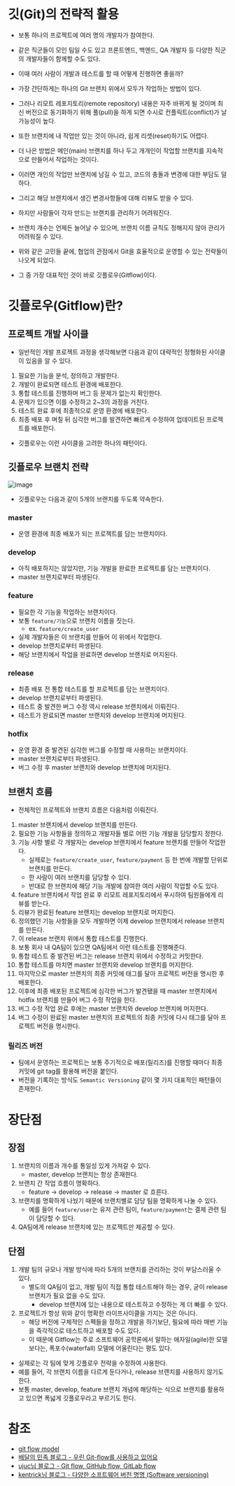 # 깃(Git)의 전략적 활용
- 보통 하나의 프로젝트에 여러 명의 개발자가 참여한다.
- 같은 직군들이 모인 팀일 수도 있고 프론트엔드, 백엔드, QA 개발자 등 다양한 직군의 개발자들이 함께할 수도 있다.
- 이때 여러 사람이 개발과 테스트를 할 때 어떻게 진행하면 좋을까?

- 가장 간단하게는 하나의 Git 브랜치 위에서 모두가 작업하는 방법이 있다.
- 그러나 리모트 레포지토리(remote repository) 내용은 자주 바뀌게 될 것이며 최신 버전으로 동기화하기 위해 풀(pull)을 하게 되면 수시로 컨플릭트(conflict)가 날 가능성이 높다.
- 또한 브랜치에 내 작업만 있는 것이 아니라, 쉽게 리셋(reset)하기도 어렵다.

- 더 나은 방법은 메인(main) 브랜치를 하나 두고 개개인이 작업할 브랜치를 지속적으로 만들어서 작업하는 것이다.
- 이러면 개인의 작업만 브랜치에 남길 수 있고, 코드의 충돌과 변경에 대한 부담도 덜하다.
- 그리고 해당 브랜치에서 생긴 변경사항들에 대해 리뷰도 받을 수 있다. 
- 하지만 사람들이 각자 만드는 브랜치를 관리하기 어려워진다.
- 브랜치 개수는 언제든 늘어날 수 있으며, 브랜치 이름 규칙도 정해지지 않아 관리가 어려워질 수 있다.

- 위와 같은 고민들 끝에, 협업의 관점에서 Git을 효율적으로 운영할 수 있는 전략들이 나오게 되었다.
- 그 중 가장 대표적인 것이 바로 깃플로우(Gitflow)이다.


# 깃플로우(Gitflow)란?

## 프로젝트 개발 사이클
- 일반적인 개발 프로젝트 과정을 생각해보면 다음과 같이 대략적인 정형화된 사이클이 있음을 알 수 있다.

1. 필요한 기능을 분석, 정의하고 개발한다.
2. 개발이 완료되면 테스트 환경에 배포한다.
3. 통합 테스트를 진행하며 버그 등 문제가 없는지 확인한다.
4. 문제가 있으면 이를 수정하고 2~3의 과정을 거친다.
5. 테스트 완료 후에 최종적으로 운영 환경에 배포한다.
6. 최종 배포 후 며칠 뒤 심각한 버그를 발견하면 빠르게 수정하여 업데이트된 프로젝트를 배포한다.

- 깃플로우는 이런 사이클을 고려한 하나의 패턴이다.

## 깃플로우 브랜치 전략

![image](https://user-images.githubusercontent.com/79494088/172746164-4e2b6f43-e301-43c7-8238-05756950de94.png)

- 깃플로우는 다음과 같이 5개의 브랜치를 두도록 약속한다.

### master
- 운영 환경에 최종 배포가 되는 프로젝트를 담는 브랜치이다.

### develop
- 아직 배포하지는 않았지만, 기능 개발을 완료한 프로젝트를 담는 브랜치이다.
- master 브랜치로부터 파생된다.

### feature
- 필요한 각 기능을 작업하는 브랜치이다.
- 보통 `feature/기능`으로 브랜치 이름을 짓는다.
    - ex. `feature/create_user`
- 실제 개발자들은 이 브랜치를 만들어 이 위에서 작업한다.
- develop 브랜치로부터 파생된다.
- 해당 브랜치에서 작업을 완료하면 develop 브랜치로 머지된다.

### release
- 최종 배포 전 통합 테스트를 할 프로젝트를 담는 브랜치이다.
- develop 브랜치로부터 파생된다.
- 테스트 중 발견한 버그 수정 역시 release 브랜치에서 이뤄진다.
- 테스트가 완료되면 master 브랜치와 develop 브랜치에 머지된다.

### hotfix
- 운영 환경 중 발견된 심각한 버그를 수정할 때 사용하는 브랜치이다.
- master 브랜치로부터 파생된다.
- 버그 수정 후 master 브랜치와 develop 브랜치에 머지된다.

## 브랜치 흐름
- 전체적인 프로젝트와 브랜치 흐름은 다음처럼 이뤄진다.

1. master 브랜치에서 develop 브랜치를 만든다.
2. 필요한 기능 사항들을 정의하고 개발자들 별로 어떤 기능 개발을 담당할지 정한다.
3. 기능 사항 별로 각 개발자는 develop 브랜치에서 feature 브랜치를 만들어 작업한다.
    - 실제로는 `feature/create_user`, `feature/payment` 등 한 번에 개발할 단위로 브랜치를 만든다.
    - 한 사람이 여러 브랜치를 담당할 수 있다.
    - 반대로 한 브랜치에 해당 기능 개발에 참여한 여러 사람이 작업할 수도 있다.
4. feature 브랜치에서 작업 완료 후 리모트 레포지토리에서 푸시하여 팀원들에게 리뷰를 받는다.
5. 리뷰가 완료된 feature 브랜치는 develop 브랜치로 머지한다.
6. 정의했던 기능 사항들을 모두 개발하면 이제 develop 브랜치에서 release 브랜치를 만든다.
7. 이 release 브랜치 위에서 통합 테스트를 진행한다.
8. 보통 회사 내 QA팀이 있으면 QA팀에서 이런 테스트를 진행해준다.
9. 통합 테스트 중 발견된 버그는 release 브랜치 위에서 수정하고 커밋한다.
10. 통합 테스트를 마치면 master 브랜치와 develop 브랜치를 머지한다.
11. 마지막으로 master 브랜치의 최종 커밋에 태그를 달아 프로젝트 버전을 명시한 후 배포한다.
12. 이후에 최종 배포된 프로젝트에 심각한 버그가 발견됐을 때 master 브랜치에서 hotfix 브랜치를 만들어 버그 수정 작업을 한다.
13. 버그 수정 작업 완료 후에는 master 브랜치와 develop 브랜치에 머지한다.
14. 버그 수정이 완료된 master 브랜치의 프로젝트의 최종 커밋에 다시 태그를 달아 프로젝트 버전을 명시한다.


### 릴리즈 버전
- 팀에서 운영하는 프로젝트는 보통 주기적으로 배포(릴리즈)를 진행할 때마다 최종 커밋에 git tag를 활용해 버전을 붙인다.
- 버전을 기록하는 방식도 `Semantic Versioning` 같이 몇 가지 대표적인 패턴들이 존재한다.

# 장단점

## 장점
1. 브랜치의 이름과 개수를 통일성 있게 가져갈 수 있다.
    - master, develop 브랜치는 항상 존재한다.
2. 브랜치 간 작업 흐름이 명확하다.
    - feature -> develop -> release -> master 로 흐른다.
3. 브랜치를 명확하게 나눴기 때문에 브랜치별로 담당 팀을 명확하게 나눌 수 있다.
    - 예를 들어 `feature/user`는 유저 관련 팀이, `feature/payment`는 결제 관련 팀이 담당할 수 있다.
4. QA팀에게 release 브랜치에 있는 프로젝트만 제공할 수 있다.

## 단점
1. 개발 팀의 규모나 개발 방식에 따라 5개의 브랜치를 관리하는 것이 부담스러울 수 있다.
    - 별도의 QA팀이 없고, 개발 팀이 직접 통합 테스트해야 하는 경우, 굳이 release 브랜치가 필요 없을 수도 있다.
        - develop 브랜치에 있는 내용으로 테스트하고 수정하는 게 더 빠를 수 있다.
2. 프로젝트가 항상 위와 같이 명확한 라이프사이클을 가지는 것은 아니다.
    - 해당 버전에 구체적인 스펙들을 정하고 개발을 하기보단, 필요에 따라 매번 기능을 즉각적으로 테스트하고 배포할 수도 있다.
    - 이 때문에 Gitflow는 주로 소프트웨어 공학론에서 말하는 애자일(agile)한 모델보다는, 폭포수(waterfall) 모델에 어울린다는 평도 있다.

- 실제로는 각 팀에 맞게 깃플로우 전략을 수정하여 사용한다.
- 예를 들어, 각 브랜치 이름을 다르게 둔다거나, release 브랜치를 사용하지 않기도 한다.
- 보통 master, develop, feature 브랜치 개념에 해당하는 식으로 브랜치를 활용하고 있으면 폭넓게 깃플로우라고 부르기도 한다.


# 참조
- [git flow model](https://www.youtube.com/watch?v=EzcF6RX8RrQ)
- [배달의 민족 블로그 - 우린 Git-flow를 사용하고 있어요](https://techblog.woowahan.com/2553/)
- [ujuc님 블로그 - Git flow, GitHub flow, GitLab flow](https://ujuc.github.io/2015/12/16/git-flow-github-flow-gitlab-flow/)
- [kentrick님 블로그 - 다양한 소프트웨어 버전 명명 (Software versioning)](https://blog.sonim1.com/243)